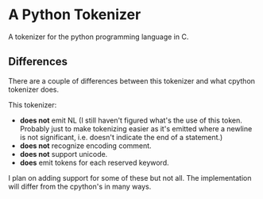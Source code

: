 # A Python Tokenizer
A tokenizer for the python programming language in C.

## Differences
There are a couple of differences between this tokenizer and what cpython
tokenizer does.

This tokenizer:

- **does not** emit NL (I still haven't figured what's the use of this token. Probably just to make tokenizing easier as it's emitted where a newline is not significant, i.e. doesn't indicate the end of a statement.)
- **does not** recognize encoding comment.
- **does not** support unicode.
- **does** emit tokens for each reserved keyword.

I plan on adding support for some of these but not all. The implementation will
differ from the cpython's in many ways.
